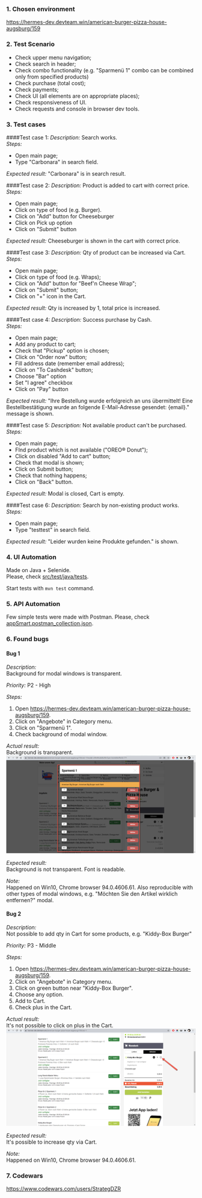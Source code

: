 ### 1. Chosen environment
https://hermes-dev.devteam.win/american-burger-pizza-house-augsburg/159

### 2. Test Scenario
- Check upper menu navigation;
- Check search in header;
- Check combo functionality (e.g. "Sparmenü 1" combo can be combined only from specified products)
- Check purchase (total cost);
- Check payments;
- Check UI (all elements are on appropriate places);
- Check responsiveness of UI.
- Check requests and console in browser dev tools.

### 3. Test cases

####Test case 1:
_Description:_ Search works.   
_Steps:_    
  * Open main page;    
  * Type "Carbonara" in search field.      

_Expected result:_ "Carbonara" is in search result.   

####Test case 2:
_Description:_ Product is added to cart with correct price.   
_Steps:_    
  * Open main page;    
  * Click on type of food (e.g. Burger).     
  * Click on "Add" button for Cheeseburger
  * Click on Pick up option
  * Click on "Submit" button

_Expected result:_ Cheeseburger is shown in the cart with correct price.  

####Test case 3:
_Description:_ Qty of product can be increased via Cart.   
_Steps:_    
  * Open main page;    
  * Click on type of food (e.g. Wraps);     
  * Click on "Add" button for "Beef'n Cheese Wrap";
  * Click on "Submit" button;
  * Click on "+" icon in the Cart.

_Expected result:_ Qty is increased by 1, total price is increased.

####Test case 4:
_Description:_ Success purchase by Cash.   
_Steps:_    
  * Open main page;    
  * Add any product to cart;
  * Check that "Pickup" option is chosen;
  * Click on "Order now" button;
  * Fill address date (remember email address);
  * Click on "To Cashdesk" button;
  * Choose "Bar" option
  * Set "I agree" checkbox
  * Click on "Pay" button
 
_Expected result:_ "Ihre Bestellung wurde erfolgreich an uns übermittelt! Eine Bestellbestätigung wurde an folgende E-Mail-Adresse gesendet: {email}."  message is shown.

####Test case 5:
_Description:_ Not available product can't be purchased.   
_Steps:_    
  * Open main page;    
  * FInd product which is not available ("OREO® Donut");
  * Click on disabled "Add to cart" button;
  * Check that modal is shown;
  * Click on Submit button;
  * Check that nothing happens;
  * Click on "Back" button.

_Expected result:_ Modal is closed, Cart is empty.

####Test case 6:
_Description:_ Search by non-existing product works.   
_Steps:_
* Open main page;
* Type "testtest" in search field.

_Expected result:_ "Leider wurden keine Produkte gefunden." is shown.

### 4. UI Automation
Made on Java + Selenide.   
Please, check [src/test/java/tests](src/test/java/tests).

Start tests with `mvn test` command.

### 5. API Automation
Few simple tests were made with Postman.
Please, check [appSmart.postman_collection.json](appSmart.postman_collection.json).

### 6. Found bugs

#### Bug 1
_Description:_   
Background for modal windows is transparent.

_Priority:_
P2 - High

_Steps:_
1. Open https://hermes-dev.devteam.win/american-burger-pizza-house-augsburg/159.   
2. Click on "Angebote" in Category menu.   
3. Click on "Sparmenü 1".   
4. Check background of modal window.   

_Actual result:_   
Background is transparent.
![img.png](img.png)

_Expected result:_   
Background is not transparent. Font is readable.

_Note:_   
Happened on Win10, Chrome browser 94.0.4606.61.
Also reproducible with other types of modal windows, e.g. "Möchten Sie den Artikel wirklich entfernen?" modal.

#### Bug 2
_Description:_   
Not possible to add qty in Cart for some products, e.g. "Kiddy-Box Burger"

_Priority:_
P3 - Middle

_Steps:_
1. Open https://hermes-dev.devteam.win/american-burger-pizza-house-augsburg/159.
2. Click on "Angebote" in Category menu.
3. Click on green button near "Kiddy-Box Burger".
4. Choose any option.
5. Add to Cart.
6. Check plus in the Cart.

_Actual result:_   
It's not possible to click on plus in the Cart.
![img_1.png](img_1.png)

_Expected result:_   
It's possible to increase qty via Cart.

_Note:_   
Happened on Win10, Chrome browser 94.0.4606.61.


### 7. Codewars
https://www.codewars.com/users/StrategDZR